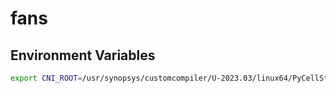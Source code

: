 # fans
## Environment Variables
```bash
export CNI_ROOT=/usr/synopsys/customcompiler/U-2023.03/linux64/PyCellStudio
```
